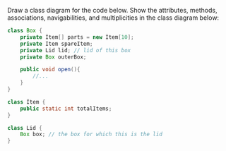 <panel header="{{ icon_Q }} Draw Class Diagram for Box etc.">
<question>

Draw a class diagram for the code below. Show the attributes, methods, associations, navigabilities, and multiplicities in the class diagram below:

```java
class Box {
    private Item[] parts = new Item[10];
    private Item spareItem;
    private Lid lid; // lid of this box
    private Box outerBox;

    public void open(){
        //...
    }
}
```
```java
class Item {
    public static int totalItems;
}
```
```java
class Lid {
    Box box; // the box for which this is the lid
}
```


</question>
</panel>
